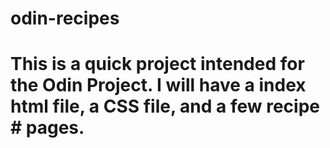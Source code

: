 # odin-recipes
# This is a quick project intended for the Odin Project. I will have a index html file, a CSS file, and a few recipe # pages.